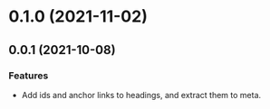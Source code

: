 # 0.1.0 (2021-11-02)



## 0.0.1 (2021-10-08)


### Features

* Add ids and anchor links to headings, and extract them to meta.
